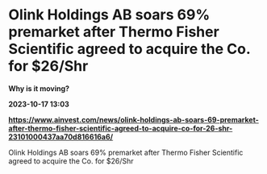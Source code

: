 # Olink Holdings AB soars 69% premarket after Thermo Fisher Scientific agreed to acquire the Co. for $26/Shr
**Why is it moving?**

**2023-10-17 13:03**

**https://www.ainvest.com/news/olink-holdings-ab-soars-69-premarket-after-thermo-fisher-scientific-agreed-to-acquire-co-for-26-shr-23101000437aa70d816616a6/**

Olink Holdings AB soars 69% premarket after Thermo Fisher Scientific agreed to acquire the Co. for $26/Shr